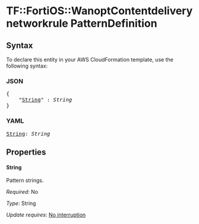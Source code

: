 # TF::FortiOS::WanoptContentdeliverynetworkrule PatternDefinition

## Syntax

To declare this entity in your AWS CloudFormation template, use the following syntax:

### JSON

<pre>
{
    "<a href="#string" title="String">String</a>" : <i>String</i>
}
</pre>

### YAML

<pre>
<a href="#string" title="String">String</a>: <i>String</i>
</pre>

## Properties

#### String

Pattern strings.

_Required_: No

_Type_: String

_Update requires_: [No interruption](https://docs.aws.amazon.com/AWSCloudFormation/latest/UserGuide/using-cfn-updating-stacks-update-behaviors.html#update-no-interrupt)

